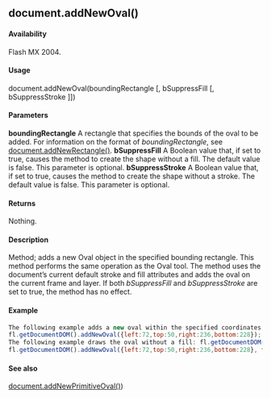 ## document.addNewOval()

#### Availability

Flash MX 2004.

#### Usage

document.addNewOval(boundingRectangle \[, bSuppressFill \[, bSuppressStroke \]\])

#### Parameters

**boundingRectangle** A rectangle that specifies the bounds of the oval to be added. For information on the format of
*boundingRectangle*, see [document.addNewRectangle()](#!AdobeDocs/developers-animatesdk-docs/master/Document_object/docume10.md).
**bSuppressFill** A Boolean value that, if set to true, causes the method to create the shape without a fill. The default value is false. This parameter is optional.
**bSuppressStroke** A Boolean value that, if set to true, causes the method to create the shape without a stroke. The default value is false. This parameter is optional.

#### Returns

Nothing.

#### Description

Method; adds a new Oval object in the specified bounding rectangle. This method performs the same operation as the Oval tool. The method uses the document’s current default stroke and fill attributes and adds the oval on the current frame and layer. If both *bSuppressFill* and *bSuppressStroke* are set to true, the method has no effect.

#### Example

```javascript
The following example adds a new oval within the specified coordinates; it is 164 pixels in width and 178 pixels in height:
fl.getDocumentDOM().addNewOval({left:72,top:50,right:236,bottom:228});
The following example draws the oval without a fill: fl.getDocumentDOM().addNewOval({left:72,top:50,right:236,bottom:228}, true); The following example draws the oval without a stroke:
fl.getDocumentDOM().addNewOval({left:72,top:50,right:236,bottom:228}, false, true);

```
#### See also

[document.addNewPrimitiveOval()](#!AdobeDocs/developers-animatesdk-docs/master/Document_object/documen7.md))

<span id="document.addNewPrimitiveOval()" class="anchor"></span>
